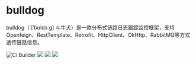 # bulldog
bulldog（ [ˈbʊldɔːɡ] 斗牛犬）是一款分布式链路日志跟踪监控框架，支持Openfeign、RestTemplate、Retrofit、HttpClient、OkHttp、RabbitMQ等方式透传链路信息。

![Ci Builder](https://github.com/minbox-projects/bulldog/workflows/Ci%20Builder/badge.svg?branch=master)
![](https://tokei.rs/b1/github/minbox-projects/bulldog?category=lines)
![](https://img.shields.io/badge/License-Apache%202.0-blue.svg)
![](https://img.shields.io/badge/JDK-1.8+-red.svg)